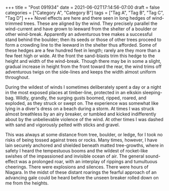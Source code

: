 +++
title = "Post 091934"
date = 2021-06-02T17:14:56-07:00
draft = false
categories = ["Category A", "Category B"]
tags = ["Tag A", "Tag B", "Tag C", "Tag D"]
+++
Novel effects are here and there seen in long hedges of wind-trimmed trees. These are aligned by the wind. They precisely parallel the wind-current and have grown to leeward from the shelter of a boulder or other wind-break. Apparently an adventurous tree makes a successful stand behind the boulder; then its seeds or those of other trees proceed to form a crowding line to the leeward in the shelter thus afforded. Some of these hedges are a few hundred feet in length; rarely are they more than a few feet high or wide. At the front the sand-blasts trim this hedge to the height and width of the wind-break. Though there may be in some a slight, gradual increase in height from the front toward the rear, the wind trims off adventurous twigs on the side-lines and keeps the width almost uniform throughout.

During the wildest of winds I sometimes deliberately spent a day or a night in the most exposed places at timber-line, protected in an elkskin sleeping-bag. Wildly, grandly, the surging gusts boomed, ripped, roared, and exploded, as they struck or swept on. The experience was somewhat like lying in a diver's dress on a beach during a storm. At times I was struck almost breathless by an airy breaker, or tumbled and kicked indifferently about by the unbelievable violence of the wind. At other times I was dashed with sand and vigorously pelted with sticks and gravel.

This was always at some distance from tree, boulder, or ledge, for I took no risks of being tossed against trees or rocks. Many times, however, I have lain securely anchored and shielded beneath matted tree-growths, where in safety I heard the tempestuous booms and the wildest of rocket-like swishes of the impassioned and invisible ocean of air. The general sound-effect was a prolonged roar, with an interplay of rippings and tumultuous cheerings. There were explosions and silences. There were hours of Niagara. In the midst of these distant roarings the fearful approach of an advancing gale could be heard before the unseen breaker rolled down on me from the heights.
